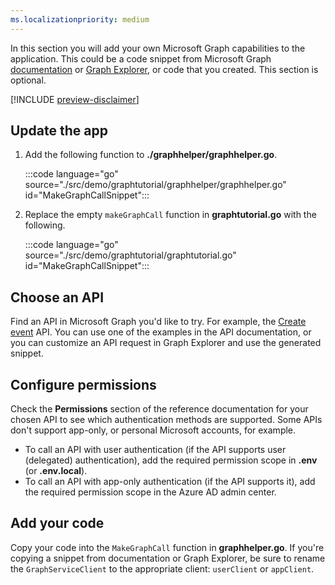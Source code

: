 ```yaml
---
ms.localizationpriority: medium
---
```


<!-- markdownlint-disable MD041 -->

In this section you will add your own Microsoft Graph capabilities to the application. This could be a code snippet from Microsoft Graph [documentation](/graph/api/overview) or [Graph Explorer](https://developer.microsoft.com/graph/graph-explorer), or code that you created. This section is optional.

[!INCLUDE [preview-disclaimer](preview-disclaimer.md)]

## Update the app

1. Add the following function to **./graphhelper/graphhelper.go**.

    :::code language="go" source="./src/demo/graphtutorial/graphhelper/graphhelper.go" id="MakeGraphCallSnippet":::

1. Replace the empty `makeGraphCall` function in **graphtutorial.go** with the following.

    :::code language="go" source="./src/demo/graphtutorial/graphtutorial.go" id="MakeGraphCallSnippet":::

## Choose an API

Find an API in Microsoft Graph you'd like to try. For example, the [Create event](/graph/api/user-post-events) API. You can use one of the examples in the API documentation, or you can customize an API request in Graph Explorer and use the generated snippet.

## Configure permissions

Check the **Permissions** section of the reference documentation for your chosen API to see which authentication methods are supported. Some APIs don't support app-only, or personal Microsoft accounts, for example.

- To call an API with user authentication (if the API supports user (delegated) authentication), add the required permission scope in **.env** (or **.env.local**).
- To call an API with app-only authentication (if the API supports it), add the required permission scope in the Azure AD admin center.

## Add your code

Copy your code into the `MakeGraphCall` function in **graphhelper.go**. If you're copying a snippet from documentation or Graph Explorer, be sure to rename the `GraphServiceClient` to the appropriate client: `userClient` or `appClient`.
